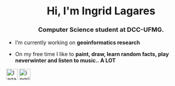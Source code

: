 <h1 align="center">Hi, I'm Ingrid Lagares</h1>
<h3 align="center"> Computer Science student at DCC-UFMG.</h3>

- I’m currently working on **geoinformatics research**

- On my free time I like to **paint, draw, learn random facts, play neverwinter and listen to music.. A LOT**


<a href="https://t.me/lagaresi" target="blank"><img align="center" src="https://cdn.jsdelivr.net/npm/simple-icons@3.0.1/icons/telegram.svg" alt="lagaresi" height="30" width="30" /></a>
<a href="https://linkedin.com/in/ingrid-lagares" target="blank"><img align="center" src="https://cdn.jsdelivr.net/npm/simple-icons@3.0.1/icons/linkedin.svg" alt="ingrid-lagares" height="30" width="30" /></a>
</p>
